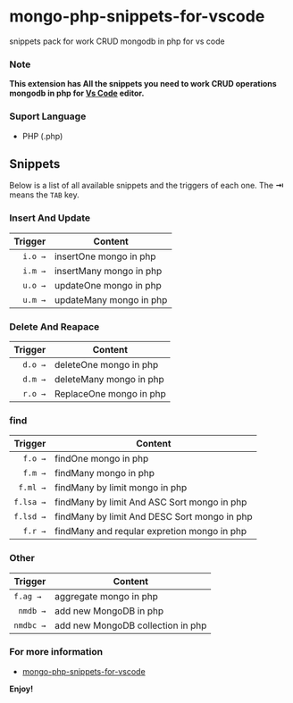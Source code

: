 # mongo-php-snippets-for-vscode
snippets pack for work CRUD mongodb in php for vs code

### Note
**This extension has All the snippets you need to work CRUD operations mongodb in php for [Vs Code][code] editor.**

### Suport Language
* PHP (.php)
## Snippets
Below is a list of all available snippets and the triggers of each one. The **⇥** means the `TAB` key.

### Insert And Update 
| Trigger  | Content |
| -------: | ------- |
| `i.o →`   | insertOne  mongo in php|
| `i.m →`   | insertMany mongo in php|
| `u.o →`   | updateOne  mongo in php|
| `u.m →`   | updateMany mongo in php|


### Delete And Reapace
| Trigger  | Content |
| -------: | ------- |
| `d.o →`   | deleteOne  mongo in php|
| `d.m →`   | deleteMany mongo in php|
| `r.o →`   | ReplaceOne mongo in php|

### find
| Trigger  | Content |
| -------: | ------- |
| `f.o →`   | findOne  mongo in php|
| `f.m →`   | findMany mongo in php|
| `f.ml →`  | findMany by limit mongo in php|
| `f.lsa →` | findMany by limit And ASC Sort mongo in php|
| `f.lsd →` | findMany by limit And DESC Sort mongo in php|
| `f.r →` | findMany and reqular expretion mongo in php|

### Other
| Trigger | Content |
| ------: | ------- |
| `f.ag → ` | aggregate mongo in php |  
| `nmdb →`  | add new MongoDB in php |  
| `nmdbc →` | add new MongoDB collection in php |  

[code]: https://code.visualstudio.com/

### For more information
* [mongo-php-snippets-for-vscode](https://github.com/hadi78m/mongo-php-snippets-for-vscode)

**Enjoy!**
